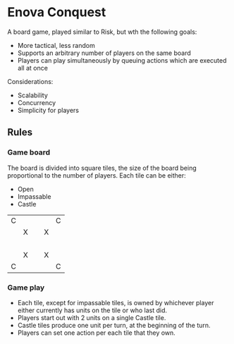 # Enova Conquest

A board game, played similar to Risk, but wth the following goals:

* More tactical, less random
* Supports an arbitrary number of players on the same board
* Players can play simultaneously by queuing actions which are executed all at once

Considerations:

* Scalability
* Concurrency
* Simplicity for players

## Rules

### Game board
The board is divided into square tiles, the size of the board being proportional to the number of players. Each tile can be either:

* Open
* Impassable
* Castle

<table>
  <tr>
    <td>C</td> <td></td> <td></td> <td></td> <td>C</td>
  </tr>
  <tr>
    <td></td> <td>X</td> <td></td> <td>X</td> <td></td>
  </tr>
  <tr>
    <td></td> <td></td> <td>&nbsp;</td> <td></td> <td></td>
  </tr>
  <tr>
    <td></td> <td>X</td> <td></td> <td>X</td> <td></td>
  </tr>
  <tr>
    <td>C</td> <td></td> <td></td> <td></td> <td>C</td>
  </tr>
</table>

### Game play
* Each tile, except for impassable tiles, is owned by whichever player either currently has units on the tile or who last did. 
* Players start out with 2 units on a single Castle tile.
* Castle tiles produce one unit per turn, at the beginning of the turn.
* Players can set one action per each tile that they own.
